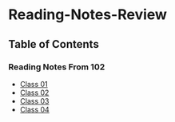 # Reading-Notes-Review

## Table of Contents

### Reading Notes From 102

- [Class 01](Class-01.md)
- [Class 02](Class-02.md)
- [Class 03](Class-03.md)
- [Class 04](Class-04.md)
